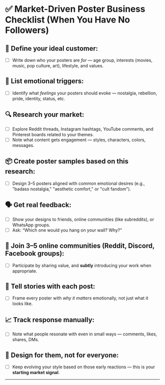 # ✅ Market-Driven Poster Business Checklist (When You Have No Followers)

## 🎯 Define your ideal customer:
- [ ]   Write down who your posters are *for* — age group, interests (movies, music, pop culture, art), lifestyle, and values.
## 🧠 List emotional triggers:  
- [ ] Identify what *feelings* your posters should evoke — nostalgia, rebellion, pride, identity, status, etc.

## 🔍 Research your market:
- [ ] Explore Reddit threads, Instagram hashtags, YouTube comments, and Pinterest boards related to your themes.
- [ ] Note what content gets engagement — styles, characters, colors, messages.

## 📦 Create poster samples based on this research:
- [ ] Design 3–5 posters aligned with common emotional desires (e.g., "badass nostalgia," "aesthetic comfort," or "cult fandom").

## 🗣️ Get real feedback:
- [ ] Show your designs to friends, online communities (like subreddits), or WhatsApp groups.
- [ ] Ask: “Which one would you hang on your wall? Why?”

## 🤝 Join 3–5 online communities (Reddit, Discord, Facebook groups):
- [ ]   Participate by sharing value, and **subtly** introducing your work when appropriate.

## 📖 Tell stories with each post:
- [ ] Frame every poster with *why it matters* emotionally, not just what it looks like.

## 📈 Track response manually:
- [ ] Note what people resonate with even in small ways — comments, likes, shares, DMs.

## 🎨 Design for them, not for everyone:
- [ ] Keep evolving your style based on those early reactions — this is your **starting market signal**.

---

